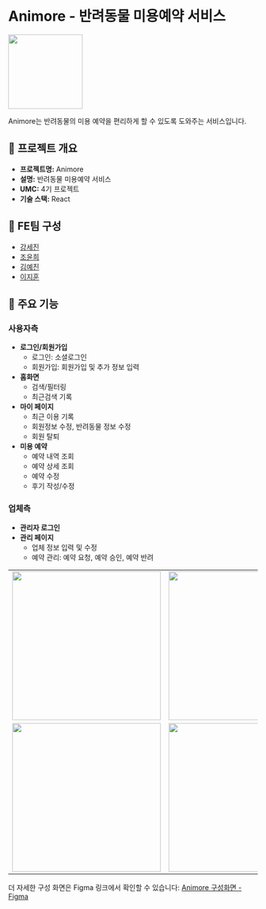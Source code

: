 # Animore - 반려동물 미용예약 서비스
<img src="https://github.com/awaaaake/UMC_animore_project/assets/103404308/4cbd04d6-1c6d-4655-ab6b-7244dca1524c" width="150"/>

Animore는 반려동물의 미용 예약을 편리하게 할 수 있도록 도와주는 서비스입니다.

## 📌 프로젝트 개요
- **프로젝트명:** Animore
- **설명:** 반려동물 미용예약 서비스
- **UMC:** 4기 프로젝트
- **기술 스택:** React

## 📌 FE팀 구성
- [강세진](https://github.com/S2ej1n)
- [조윤희](https://github.com/awaaaake)
- [김예진](https://github.com/dani001024)
- [이지훈](https://github.com/moonshine-hun)

## 📌 주요 기능
### 사용자측
- **로그인/회원가입**
  - 로그인: 소셜로그인
  - 회원가입: 회원가입 및 추가 정보 입력
- **홈화면**
  - 검색/필터링
  - 최근검색 기록
- **마이 페이지**
  - 최근 이용 기록
  - 회원정보 수정, 반려동물 정보 수정
  - 회원 탈퇴
- **미용 예약**
  - 예약 내역 조회
  - 예약 상세 조회
  - 예약 수정
  - 후기 작성/수정

### 업체측
- **관리자 로그인**
- **관리 페이지**
  - 업체 정보 입력 및 수정
  - 예약 관리: 예약 요청, 예약 승인, 예약 반려
<table>
  <tr>
    <td><img src="https://github.com/awaaaake/UMC_animore_project/assets/103404308/ff79502b-77c6-4ba4-af75-2011f59a73f7" width="300"/></td>
    <td><img src="https://github.com/awaaaake/UMC_animore_project/assets/103404308/55614df1-72a3-49fb-8dfa-3775511e2523" width="300"/></td>
  </tr>
  <tr>
    <td><img src="https://github.com/awaaaake/UMC_animore_project/assets/103404308/ab09bf89-00ba-4d05-b538-11451cd60782" width="300"/></td>
    <td><img src="https://github.com/awaaaake/UMC_animore_project/assets/103404308/4f03aaa1-76b8-4237-aa54-e07c81e45495" width="300"/></td>
  </tr>
</table>

더 자세한 구성 화면은 Figma 링크에서 확인할 수 있습니다: [Animore 구성화면 - Figma](https://www.figma.com/design/qIsyfklPoWFBStX80bygy8/avs?node-id=0-1&t=4moZ1rIYXtHdTBlf-0)
